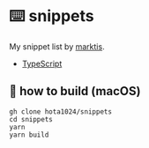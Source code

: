 # ⌨️ snippets

My snippet list by [marktis](https://github.com/hota1024/markits).

- [TypeScript](https://github.com/hota1024/snippets/blob/master/typescript.md)

## 🔧 how to build (macOS)

```shell
gh clone hota1024/snippets
cd snippets
yarn
yarn build
```
